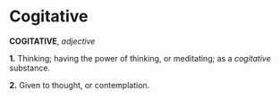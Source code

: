 # Cogitative

**COGITATIVE**, _adjective_

**1.** Thinking; having the power of thinking, or meditating; as a _cogitative_ substance.

**2.** Given to thought, or contemplation.